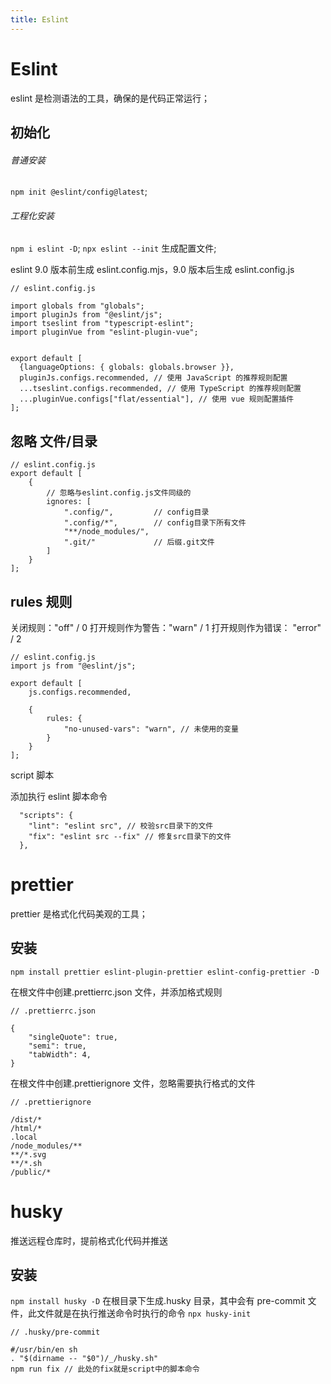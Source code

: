 ```yaml
---
title: Eslint
---
```


# Eslint

eslint 是检测语法的工具，确保的是代码正常运行；

## 初始化

###### 普通安装

`npm init @eslint/config@latest`;

###### 工程化安装

`npm i eslint -D`;
`npx eslint --init` 生成配置文件;

eslint 9.0 版本前生成 eslint.config.mjs，9.0 版本后生成 eslint.config.js

```
// eslint.config.js

import globals from "globals";
import pluginJs from "@eslint/js";
import tseslint from "typescript-eslint";
import pluginVue from "eslint-plugin-vue";


export default [
  {languageOptions: { globals: globals.browser }},
  pluginJs.configs.recommended, // 使用 JavaScript 的推荐规则配置
  ...tseslint.configs.recommended, // 使用 TypeScript 的推荐规则配置
  ...pluginVue.configs["flat/essential"], // 使用 vue 规则配置插件
];
```

## 忽略 文件/目录

```
// eslint.config.js
export default [
    {
        // 忽略与eslint.config.js文件同级的
        ignores: [
            ".config/",         // config目录
            ".config/*",        // config目录下所有文件
            "**/node_modules/",
            ".git/"             // 后缀.git文件
        ]
    }
];
```

## rules 规则

关闭规则："off" / 0
打开规则作为警告："warn" / 1
打开规则作为错误： "error" / 2

```
// eslint.config.js
import js from "@eslint/js";

export default [
    js.configs.recommended,

    {
        rules: {
            "no-unused-vars": "warn", // 未使用的变量
        }
    }
];
```

script 脚本

添加执行 eslint 脚本命令

```
  "scripts": {
    "lint": "eslint src", // 校验src目录下的文件
    "fix": "eslint src --fix" // 修复src目录下的文件
  },
```

# prettier

prettier 是格式化代码美观的工具；

## 安装

`npm install prettier eslint-plugin-prettier eslint-config-prettier -D`

在根文件中创建.prettierrc.json 文件，并添加格式规则

```
// .prettierrc.json

{
    "singleQuote": true,
    "semi": true,
    "tabWidth": 4,
}
```

在根文件中创建.prettierignore 文件，忽略需要执行格式的文件

```
// .prettierignore

/dist/*
/html/*
.local
/node_modules/**
**/*.svg
**/*.sh
/public/*
```

# husky

推送远程仓库时，提前格式化代码并推送

## 安装

`npm install husky -D`
在根目录下生成.husky 目录，其中会有 pre-commit 文件，此文件就是在执行推送命令时执行的命令
`npx husky-init`


```
// .husky/pre-commit

#/usr/bin/en sh
. "$(dirname -- "$0")/_/husky.sh"
npm run fix // 此处的fix就是script中的脚本命令
```
